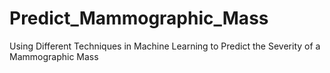 # Predict_Mammographic_Mass
Using Different Techniques in Machine Learning to Predict the Severity of a Mammographic Mass
